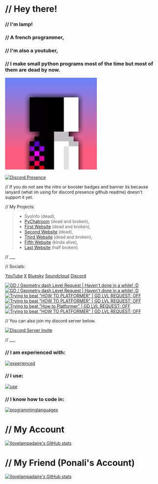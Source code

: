 # // Hey there!

### // I'm lamp!

### // A french programmer,

### //  I'm also a youtuber,

### // I make small python programs most of the time but most of them are dead by now.

[![Lamp's PFP](pfp.png)](https://linktr.ee/ilovelampadaireyt)

[![Discord Presence](https://lanyard.cnrad.dev/api/1056952213056004118)](https://discord.com/users/1056952213056004118)

// If you do not see the nitro or booster badges and banner its because lanyard (what im using for discord presence github readme) doesn't support it yet.

// My Projects:

> - SysInfo (dead),
> - [PyChatroom](https://github.com/ilovelampadaire/PY-Chatroom) (dead and broken),
> - [First Website](https://ilovelampadaire.com) (dead and broken),
> - [Second Website](https://lampsprojects.net) (dead),
> - [Third Website](https://lampsss.online) (dead and broken),
> - [Fifth Website](https://lamps-dev.dev) (kinda alive),
> - [Last Website](https://lamps.lol) (half broken).

// ___

// Socials:

[YouTube](https://youtube.com/@ilovelampadaire)
[X](https://x.com/lampytofficial)
[Bluesky](https://bsky.app/profile/ilovelampadaire.bsky.social)
[Soundcloud](https://soundcloud.com/ilove-lampadaire)
[Discord](<https://discord.com/users/1056952213056004118>)

<!-- BEGIN YOUTUBE-CARDS -->
[![GD / Geometry dash Level Request | Haven't done in a while! :D](https://ytcards.demolab.com/?id=MaqkDSPhiEs&title=GD+%2F+Geometry+dash+Level+Request+%7C+Haven%27t+done+in+a+while%21+%3AD&lang=en&timestamp=1755375756&background_color=%230d1117&title_color=%23ffffff&stats_color=%23dedede&max_title_lines=1&width=250&border_radius=5 "GD / Geometry dash Level Request | Haven't done in a while! :D")](https://www.youtube.com/watch?v=MaqkDSPhiEs)
[![GD / Geometry dash Level Request | Haven't done in a while! :D](https://ytcards.demolab.com/?id=U03kQZTql-Q&title=GD+%2F+Geometry+dash+Level+Request+%7C+Haven%27t+done+in+a+while%21+%3AD&lang=en&timestamp=1755247510&background_color=%230d1117&title_color=%23ffffff&stats_color=%23dedede&max_title_lines=1&width=250&border_radius=5 "GD / Geometry dash Level Request | Haven't done in a while! :D")](https://www.youtube.com/watch?v=U03kQZTql-Q)
[![Trying to beat "HOW TO PLATFORMER" | GD LVL REQUEST: OFF](https://ytcards.demolab.com/?id=FjGRux2NT-0&title=Trying+to+beat+%22HOW+TO+PLATFORMER%22+%7C+GD+LVL+REQUEST%3A+OFF&lang=en&timestamp=1740264551&background_color=%230d1117&title_color=%23ffffff&stats_color=%23dedede&max_title_lines=1&width=250&border_radius=5 "Trying to beat \"HOW TO PLATFORMER\" | GD LVL REQUEST: OFF")](https://www.youtube.com/watch?v=FjGRux2NT-0)
[![Trying to beat "HOW TO PLATFORMER" | GD LVL REQUEST: OFF](https://ytcards.demolab.com/?id=6UHW-aTLslM&title=Trying+to+beat+%22HOW+TO+PLATFORMER%22+%7C+GD+LVL+REQUEST%3A+OFF&lang=en&timestamp=1740159509&background_color=%230d1117&title_color=%23ffffff&stats_color=%23dedede&max_title_lines=1&width=250&border_radius=5 "Trying to beat \"HOW TO PLATFORMER\" | GD LVL REQUEST: OFF")](https://www.youtube.com/watch?v=6UHW-aTLslM)
[![Trying to beat "How to Platformer" | GD LVL REQUEST: OFF](https://ytcards.demolab.com/?id=MS7BbrBBrt0&title=Trying+to+beat+%22How+to+Platformer%22+%7C+GD+LVL+REQUEST%3A+OFF&lang=en&timestamp=1739998720&background_color=%230d1117&title_color=%23ffffff&stats_color=%23dedede&max_title_lines=1&width=250&border_radius=5 "Trying to beat \"How to Platformer\" | GD LVL REQUEST: OFF")](https://www.youtube.com/watch?v=MS7BbrBBrt0)
[![Trying to beat "HOW TO PLATFORMER" | GD LVL REQUEST: OFF](https://ytcards.demolab.com/?id=xtfYF0djm94&title=Trying+to+beat+%22HOW+TO+PLATFORMER%22+%7C+GD+LVL+REQUEST%3A+OFF&lang=en&timestamp=1739998422&background_color=%230d1117&title_color=%23ffffff&stats_color=%23dedede&max_title_lines=1&width=250&border_radius=5 "Trying to beat \"HOW TO PLATFORMER\" | GD LVL REQUEST: OFF")](https://www.youtube.com/watch?v=xtfYF0djm94)
<!-- END YOUTUBE-CARDS -->


// You can also join my discord server below.


[![Discord Server Invite](https://invite.casperiv.dev?inviteCode=y5aE6Wnuns)](https://discord.gg/y5aE6Wnuns)

// ___
### // I am experienced with:

[![experienced](https://skillicons.dev/icons?i=github,gitlab,vscode,git,godot,raspberrypi,netlify,obsidian,qt,webstorm)](https://skillicons.dev)

### // I use:

[![use](https://skillicons.dev/icons?i=ubuntu,windows,arch,mint)](https://skillicons.dev)

### // I know how to code in:

[![programminglanguages](https://skillicons.dev/icons?i=html,css,js,svelte,python,cs,java,lua)](https://skillicons.dev)

# // My Account
[![Ilovelampadaire's GitHub stats](https://github-readme-stats.vercel.app/api?username=lamps-dev)](https://github.com/anuraghazra/github-readme-stats)

# // My Friend (Ponali's Account)
[![Ilovelampadaire's GitHub stats](https://github-readme-stats.vercel.app/api?username=ponali)](https://github.com/anuraghazra/github-readme-stats)
